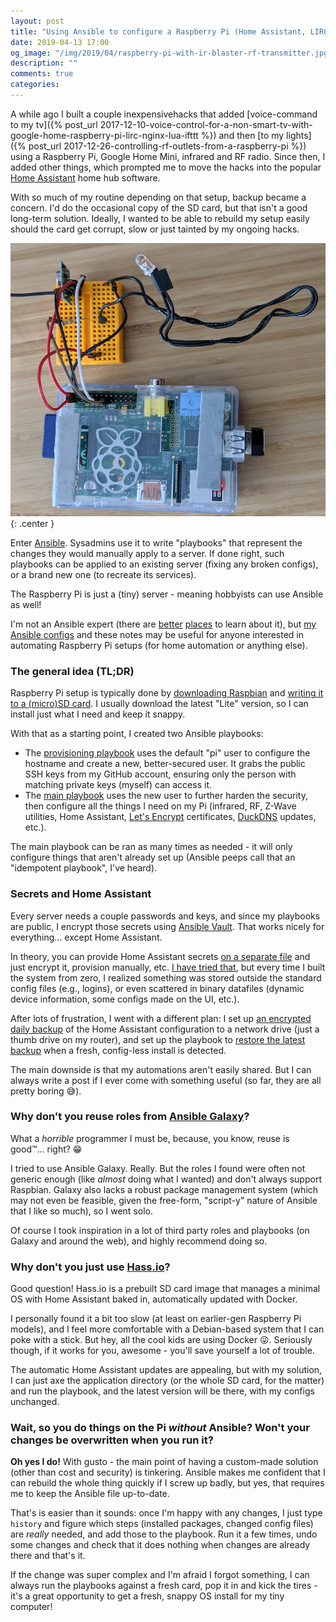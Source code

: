 ```yaml
---
layout: post
title: "Using Ansible to configure a Raspberry Pi (Home Assistant, LIRC, 433Utils, Z-Wave, etc.)"
date: 2019-04-13 17:00
og_image: "/img/2019/04/raspberry-pi-with-ir-blaster-rf-transmitter.jpg"
description: ""
comments: true
categories:
---
```


A while ago I built a couple inexpensivehacks that added [voice-command to my tv]({% post_url 2017-12-10-voice-control-for-a-non-smart-tv-with-google-home-raspberry-pi-lirc-nginx-lua-ifttt %}) and then [to my lights]({% post_url 2017-12-26-controlling-rf-outlets-from-a-raspberry-pi %}) using a Raspberry Pi, Google Home Mini, infrared and RF radio. Since then, I added other things, which prompted me to move the hacks into the popular [Home Assistant](https://www.home-assistant.io/) home hub software.

With so much of my routine depending on that setup, backup became a concern. I'd do the occasional copy of the SD card, but that isn't a good long-term solution. Ideally, I wanted to be able to rebuild my setup easily should the card get corrupt, slow or just tainted by my ongoing hacks.

![](/img/2019/04/raspberry-pi-with-ir-blaster-rf-transmitter.jpg){: .center }

Enter [Ansible](https://github.com/ansible/ansible). Sysadmins use it to write "playbooks" that represent the changes they would manually apply to a server. If done right, such playbooks can be applied to an existing server (fixing any broken configs), or a brand new one (to recreate its services).

The Raspberry Pi is just a (tiny) server - meaning hobbyists can use Ansible as well!

I'm not an Ansible expert (there are [better](https://www.packtpub.com/books/info/authors/jesse-keating) [places](https://www.ansiblefordevops.com/) to learn about it), but [my Ansible configs](https://github.com/chesterbr/chester-ansible-configs#home-automation-raspberry-pi) and these notes may be useful for anyone interested in automating Raspberry Pi setups (for home automation or anything else).

<!--more-->

### The general idea (TL;DR)

Raspberry Pi setup is typically done by [downloading Raspbian](https://www.raspberrypi.org/downloads/raspbian/) and [writing it to a (micro)SD card](https://www.balena.io/etcher/). I usually download the latest "Lite" version, so I can install just what I need and keep it snappy.

With that as a starting point, I created two Ansible playbooks:

- The [provisioning playbook](https://github.com/chesterbr/chester-ansible-configs/blob/master/rpi_provisioning.yml) uses the default "pi" user to configure the hostname and create a new, better-secured user. It grabs the public SSH keys from my GitHub account, ensuring only the person with matching private keys (myself) can access it.
- The [main playbook](https://github.com/chesterbr/chester-ansible-configs/blob/master/rpi.yml) uses the new user to further harden the security, then configure all the things I need on my Pi (infrared, RF, Z-Wave utilities, Home Assistant, [Let's Encrypt](https://letsencrypt.org/) certificates, [DuckDNS](https://www.duckdns.org/) updates, etc.).

The main playbook can be ran as many times as needed - it will only configure things that aren't already set up (Ansible peeps call that an "idempotent playbook", I've heard).

### Secrets and Home Assistant

Every server needs a couple passwords and keys, and since my playbooks are public, I encrypt those secrets using [Ansible Vault](https://docs.ansible.com/ansible/latest/user_guide/vault.html). That works nicely for everything... except Home Assistant.

In theory, you can provide Home Assistant secrets [on a separate file](https://www.home-assistant.io/docs/configuration/secrets/) and just encrypt it, provision manually, etc. [I have tried that](https://github.com/chesterbr/chester-ansible-configs/blob/f3012060c69a02d895b07fb95a921dc003615ecc/rpi.yml#L230-L244), but every time I built the system from zero, I realized something was stored outside the standard config files (e.g., logins), or even scattered in binary datafiles (dynamic device information, some configs made on the UI, etc.).

After lots of frustration, I went with a different plan: I set up [an encrypted daily backup](https://github.com/chesterbr/chester-ansible-configs/blob/23cbf9fa96f36587ea48155ce77ae13dd6dd795a/templates/ha-backup.sh.j2#L17-L25) of the Home Assistant configuration to a network drive (just a thumb drive on my router), and set up the playbook to [restore the latest backup](https://github.com/chesterbr/chester-ansible-configs/blob/23cbf9fa96f36587ea48155ce77ae13dd6dd795a/templates/ha-backup.sh.j2#L5-L14) when a fresh, config-less install is detected.

The main downside is that my automations aren't easily shared. But I can always write a post if I ever come with something useful (so far, they are all pretty boring 😅).

### Why don't you reuse roles from [Ansible Galaxy](https://galaxy.ansible.com/)?

What a _horrible_ programmer I must be, because, you know, reuse is good™️... right? 😁

I tried to use Ansible Galaxy. Really. But the roles I found were often not generic enough (like _almost_ doing what I wanted) and don't always support Raspbian. Galaxy also lacks a robust package management system (which may not even be feasible, given the free-form, "script-y" nature of Ansible that I like so much), so I went solo.

Of course I took inspiration in a lot of third party roles and playbooks (on Galaxy and around the web), and highly recommend doing so.

### Why don't you just use [Hass.io](https://www.home-assistant.io/hassio/)?

Good question! Hass.io is a prebuilt SD card image that manages a minimal OS with Home Assistant baked in, automatically updated with Docker.

I personally found it a bit too slow (at least on earlier-gen Raspberry Pi models), and I feel more comfortable with a Debian-based system that I can poke with a stick. But hey, all the cool kids are using Docker 😜. Seriously though, if it works for you, awesome - you'll save yourself a lot of trouble.

The automatic Home Assistant updates are appealing, but with my solution, I can just axe the application directory (or the whole SD card, for the matter) and run the playbook, and the latest version will be there, with my configs unchanged.

### Wait, so you do things on the Pi _without_ Ansible? Won't your changes be overwritten when you run it?

**Oh yes I do!** With gusto - the main point of having a custom-made solution (other than cost and security) is tinkering. Ansible makes me confident that I can rebuild the whole thing quickly if I screw up badly, but yes, that requires me to keep the Ansible file up-to-date.

That's is easier than it sounds: once I'm happy with any changes, I just type `history` and figure which steps (installed packages, changed config files) are _really_ needed, and add those to the playbook. Run it a few times, undo some changes and check that it does nothing when changes are already there and that's it.

If the change was super complex and I'm afraid I forgot something, I can always run the playbooks against a fresh card, pop it in and kick the tires - it's a great opportunity to get a fresh, snappy OS install for my tiny computer!
